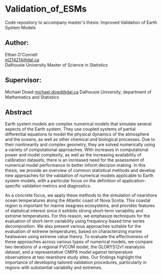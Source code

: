 # Validation_of_ESMs
Code repository to accompany master's thesis: Improved Validation of Earth System Models

## Author:  
Ethan O'Connell  
et214214@dal.ca  
Dalhousie University
Master of Science in Statistics  

## Supervisor:  
Michael Dowd 
michael.dowd@dal.ca 
Dalhousie University, department of Mathematics and Statistics  

## Abstract
Earth system models are complex numerical models that simulate several aspects of the Earth system. They use coupled systems of partial differential equations to model the physical dynamics of the atmosphere and the oceans, as well as other chemical and biological processes. Due to their nonlinearity and complex geometry, they are solved numerically using a variety of computational approaches. With increases in computational power and model complexity, as well as the increasing availability of calibration datasets, there is an increased need for the assessment of numerical model performance to better inform decision making. In this thesis, we provide an overview of common statistical methods and develop new approaches for the validation of numerical models applicable to Earth system models, with a particular focus on the definition of application-specific validation metrics and diagnostics.

As a concrete focus, we apply these methods to the simulation of nearshore ocean temperatures along the Atlantic coast of Nova Scotia. This coastal region is important for marine seagrass ecosystems, and provides features of statistical interest since it exhibits strong short-term variability and extreme temperatures. For this reason, we emphasize techniques for the evaluation of short-term variability using frequency-based time series decomposition. We also present various approaches suitable for the evaluation of extreme temperatures, based on characterizing marine heatwaves using extreme value theory. To evaluate the effectiveness of these approaches across various types of numerical models, we compare two iterations of a regional FVCOM model, the GLORYS12v1 reanalysis dataset, and a representative CMIP6 model against temperature observations at two nearshore study sites. Our findings highlight the importance of developing tailored validation procedures, particularly in regions with substantial variability and extremes.
